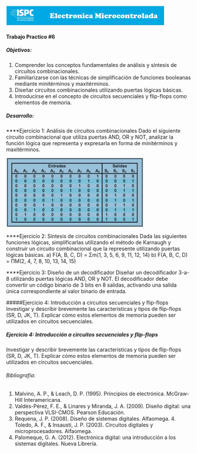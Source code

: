 [![Instituto](../assets/BannerElect.png)](../assets/BannerElect.png)

#### Trabajo Practico #6

##### Objetivos:

1. Comprender los conceptos fundamentales de análisis y síntesis de circuitos combinacionales.
2. Familiarizarse con las técnicas de simplificación de funciones booleanas mediante minitérminos y maxitérminos.
3. Diseñar circuitos combinacionales utilizando puertas lógicas básicas.
4. Introducirse en el concepto de circuitos secuenciales y flip-flops como elementos de memoria.

##### Desarrollo:

****Ejercicio 1: Análisis de circuitos combinacionales Dado el siguiente circuito combinacional que utiliza puertas AND, OR y NOT, analizar la
función lógica que representa y expresarla en forma de minitérminos y maxitérminos.

[![Ejercicio #1](../assets/TP6EJ1.png)](../assets/TP6EJ1.png)

****Ejercicio 2: Síntesis de circuitos combinacionales Dada las siguientes funciones lógicas, simplificarlas utilizando el método de Karnaugh y
construir un circuito combinacional que la represente utilizando puertas lógicas básicas.
a) F(A, B, C, D) = Σm(1, 3, 5, 6, 9, 11, 12, 14)
b) F(A, B, C, D) = ΠM(2, 4, 7, 8, 10, 13, 14, 15)

****Ejercicio 3: Diseño de un decodificador Diseñar un decodificador 3-a-8 utilizando puertas lógicas AND, OR y NOT. El decodificador debe
convertir un código binario de 3 bits en 8 salidas, activando una salida única correspondiente al valor binario de entrada.

#####Ejercicio 4: Introducción a circuitos secuenciales y flip-flops Investigar
y describir brevemente las características y tipos de flip-flops (SR, D,
JK, T). Explicar cómo estos elementos de memoria pueden ser
utilizados en circuitos secuenciales.

##### Ejercicio 4: Introducción a circuitos secuenciales y flip-flops 
Investigar y describir brevemente las características y tipos de flip-flops (SR, D, JK, T). Explicar cómo estos elementos de memoria pueden ser
utilizados en circuitos secuenciales.

###### Bibliografía:
1. Malvino, A. P., & Leach, D. P. (1995). Principios de electrónica. McGraw-Hill Interamericana.
2. Valdés-Pérez, F. E., & Linares y Miranda, J. A. (2009). Diseño digital: una perspectiva VLSI-CMOS. Pearson Educación.
3. Requena, J. P. (2008). Diseño de sistemas digitales. Alfaomega. 4. Toledo, A. F., & Insausti, J. P. (2003). Circuitos digitales y
microprocesadores. Alfaomega.
5. Palomeque, G. A. (2012). Electrónica digital: una introducción a los sistemas digitales. Nueva Librería.
